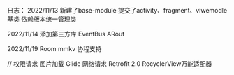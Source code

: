 日志：
2022/11/13
新建了base-module 提交了activity、fragment、viwemodle基类
依赖版本统一管理类

2022/11/14
添加第三方库
EventBus
ARout

2022/11/19
Room
mmkv
协程支持

//
权限请求
图片加载 Glide
网络请求 Retrofit 2.0
RecyclerView万能适配器
